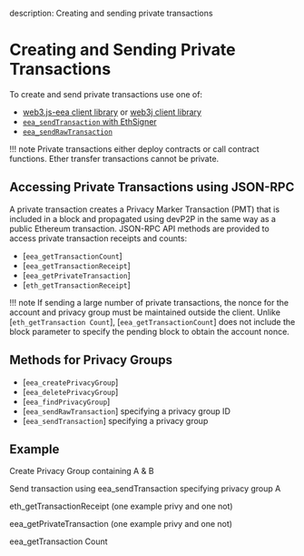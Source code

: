 description: Creating and sending private transactions
<!--- END of page meta data -->

# Creating and Sending Private Transactions 

To create and send private transactions use one of: 

* [web3.js-eea client library](eeajs.md) or [web3j client library](https://github.com/web3j/web3j)
* [`eea_sendTransaction` with EthSigner](https://docs.ethsigner.pegasys.tech/en/latest/Using-EthSigner/Using-EthSigner/) 
* [`eea_sendRawTransaction`](../../Reference/Pantheon-API-Methods.md#eea_sendrawtransaction) 

!!! note
    Private transactions either deploy contracts or call contract functions. 
    Ether transfer transactions cannot be private. 
    
## Accessing Private Transactions using JSON-RPC

A private transaction creates a Privacy Marker Transaction (PMT) that is included in a block and 
propagated using devP2P in the same way as a public Ethereum transaction. JSON-RPC API methods are 
provided to access private transaction receipts and counts: 

* [`eea_getTransactionCount`]
* [`eea_getTransactionReceipt`]   
* [`eea_getPrivateTransaction`]
* [`eth_getTransactionReceipt`]

!!! note
    If sending a large number of private transactions, the nonce for the account and privacy group must
    be maintained outside the client. Unlike [`eth_getTransaction Count`], [`eea_getTransactionCount`] does 
    not include the block parameter to specify the pending block to obtain the account nonce. 
    

## Methods for Privacy Groups 

* [`eea_createPrivacyGroup`]
* [`eea_deletePrivacyGroup`]
* [`eea_findPrivacyGroup`]
* [`eea_sendRawTransaction`] specifying a privacy group ID 
* [`eea_sendTransaction`] specifying a privacy group

## Example

Create Privacy Group containing A & B 

Send transaction using eea_sendTransaction specifying privacy group A 

eth_getTransactionReceipt (one example privy and one not)

eea_getPrivateTransaction (one example privy and one not)

eea_getTransaction Count  